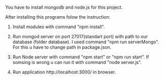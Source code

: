 You have to install mongodb and node.js for this project.

After installing this programs folow the instruction:

1) Install modules with command "npm install".

2) Run mongod server on port 27017(standart port) with path to our database (folder database).
I used command "npm run serverMongo".
For this u have to change path in package.json.

3) Run Node server with command "npm start" or "npm run start". If somsing is wrong u can run it with command "node server.js".

4) Run application http://localhost:3000/ in browser.
